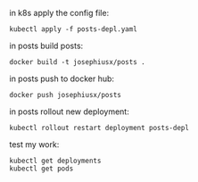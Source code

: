 in k8s apply the config file:

    kubectl apply -f posts-depl.yaml

in posts build posts:

    docker build -t josephiusx/posts .

in posts push to docker hub:

    docker push josephiusx/posts

in posts rollout new deployment:

    kubectl rollout restart deployment posts-depl

test my work:

    kubectl get deployments
    kubectl get pods